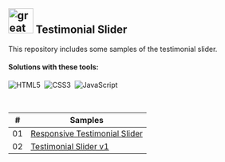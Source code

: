 ## <img src="https://user-images.githubusercontent.com/13468728/233831804-0f5c7ee5-d654-4c13-9c77-a5bd6dc4fe74.jpg" title="great tricks" alt="great tricks" width="50" height="50"/> Testimonial Slider

This repository includes some samples of the testimonial slider.

#### Solutions with these tools:

![HTML5](https://img.shields.io/badge/-HTML5-E34F26?style=for-the-badge&logo=html5&logoColor=white)&nbsp;
![CSS3](https://img.shields.io/badge/-CSS3-1572B6?style=for-the-badge&logo=css3)&nbsp;
![JavaScript](https://img.shields.io/badge/Javascript-F7DF1E.svg?style=for-the-badge&logo=javascript&logoColor=black)&nbsp;

<!--
![TailwindCSS](https://img.shields.io/badge/-Tailwind_CSS-38B2AC?style=for-the-badge&logo=tailwind-css&logoColor=white)&nbsp;
![React](https://img.shields.io/badge/-React-%23404d59?style=for-the-badge&logo=react)&nbsp;
![Sass](https://img.shields.io/badge/-Sass-CC6699?style=for-the-badge&logo=sass&logoColor=white)&nbsp;
-->

<br>


|  #  | Samples                                                                                              | 
| :-: | ---------------------------------------------------------------------------------------------------- | 
| 01  | [Responsive Testimonial Slider](https://github.com/ecemgo/mini-samples-great-tricks/tree/main/testimonial-slider/responsive-testimonial-slider)   |
| 02  | [Testimonial Slider v1](https://github.com/ecemgo/mini-samples-great-tricks/tree/main/testimonial-slider/testimonial-slider-v1)   |
